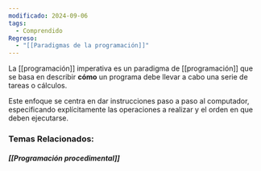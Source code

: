 ```yaml
---
modificado: 2024-09-06
tags:
  - Comprendido
Regreso:
  - "[[Paradigmas de la programación]]"
---
```

La [[programación]] imperativa es un paradigma de [[programación]] que se basa en describir **cómo** un programa debe llevar a cabo una serie de tareas o cálculos. 

Este enfoque se centra en dar instrucciones paso a paso al computador, especificando explícitamente las operaciones a realizar y el orden en que deben ejecutarse.

### Temas Relacionados: 
##### [[Programación procedimental]]




